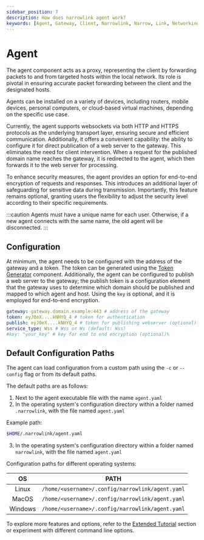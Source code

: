 ```yaml
---
sidebar_position: 7
description: How does narrowlink agent work?
keywords: [Agent, Gateway, Client, Narrowlink, Narrow, Link, Networking, Internet, Security, Privacy, Open Source, Self-hosted, Tutorial, How-to, Guide, Nat, Firewall, Proxy, Reverse Proxy, Tunnel]
---
```


# Agent
The agent component acts as a proxy, representing the client by forwarding packets to and from targeted hosts within the local network. Its role is pivotal in ensuring accurate packet forwarding between the client and the designated hosts.

Agents can be installed on a variety of devices, including routers, mobile devices, personal computers, or cloud-based virtual machines, depending on the specific use case.

Currently, the agent supports websockets via both HTTP and HTTPS protocols as the underlying transport layer, ensuring secure and efficient communication. Additionally, it offers a convenient capability: the ability to configure it for direct publication of a web server to the gateway. This eliminates the need for client intervention. When a request for the published domain name reaches the gateway, it is redirected to the agent, which then forwards it to the web server for processing.

To enhance security measures, the agent provides an option for end-to-end encryption of requests and responses. This introduces an additional layer of safeguarding for sensitive data during transmission. Importantly, this feature remains optional, granting users the flexibility to adjust the security level according to their specific requirements.

:::caution
Agents must have a unique name for each user. Otherwise, if a new agent connects with the same name, the old agent will be disconnected.
:::

## Configuration

At minimum, the agent needs to be configured with the address of the gateway and a token. The token can be generated using the [Token Generator](/docs/token-generator) component. Additionally, the agent can be configured to publish a web server to the gateway; the publish token is a configuration element that the gateway uses to determine which domain should be published and mapped to which agent and host. Using the `key` is optional, and it is employed for end-to-end encryption.

```yaml
gateway: gateway.domain.example:443 # address of the gateway
token: eyJ0eX....kNHYQ_4 # token for authentication
publish: eyJ0eX....kNHYQ_4 # token for publishing webserver (optional)
service_type: Wss # Wss or Ws (default: Wss)
#key: "your_key" # key for end to end encryption (optional)%
```

## Default Configuration Paths

The agent can load configuration from a custom path using the `-c` or `--config` flag or from its default paths.

The default paths are as follows:

1. Next to the agent executable file with the name `agent.yaml`
2. In the operating system's configuration directory within a folder named `.narrowlink`, with the file named `agent.yaml`

Example path:
```bash
$HOME/.narrowlink/agent.yaml
```
3. In the operating system's configuration directory within a folder named `narrowlink`, with the file named `agent.yaml`

Configuration paths for different operating systems:

| OS | PATH |
|:-:|:-:|
| Linux | `/home/<username>/.config/narrowlink/agent.yaml` |
| MacOS | `/home/<username>/.config/narrowlink/agent.yaml` |
| Windows | `/home/<username>/.config/narrowlink/agent.yaml` |

To explore more features and options, refer to the [Extended Tutorial](/docs/category/extended-tutorial) section or experiment with different command line options.

